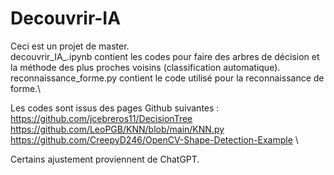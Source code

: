 # Decouvrir-IA
Ceci est un projet de master.\
decouvrir_IA_.ipynb contient les codes pour faire des arbres de décision et la méthode des plus proches voisins (classification automatique). \
reconnaissance_forme.py contient le code utilisé pour la reconnaissance de forme.\

Les codes sont issus des pages Github suivantes : \
https://github.com/jcebreros11/DecisionTree \
https://github.com/LeoPGB/KNN/blob/main/KNN.py \
https://github.com/CreepyD246/OpenCV-Shape-Detection-Example \

Certains ajustement proviennent de ChatGPT.
